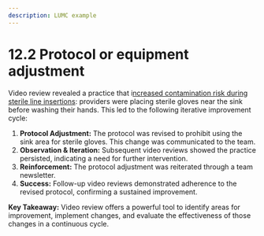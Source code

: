 ```yaml
---
description: LUMC example
---
```


# 12.2 Protocol or equipment adjustment

Video review revealed a practice that i[ncreased contamination risk during sterile line insertions](https://app.gitbook.com/s/MdMcavmFWyJ3gxr9PXYq/summaries-articles/4.-record-reflect-and-refine): providers were placing sterile gloves near the sink before washing their hands. This led to the following iterative improvement cycle:

1. **Protocol Adjustment:** The protocol was revised to prohibit using the sink area for sterile gloves. This change was communicated to the team.
2. **Observation & Iteration:** Subsequent video reviews showed the practice persisted, indicating a need for further intervention.
3. **Reinforcement:** The protocol adjustment was reiterated through a team newsletter.
4. **Success:** Follow-up video reviews demonstrated adherence to the revised protocol, confirming a sustained improvement.

**Key Takeaway:** Video review offers a powerful tool to identify areas for improvement, implement changes, and evaluate the effectiveness of those changes in a continuous cycle.

